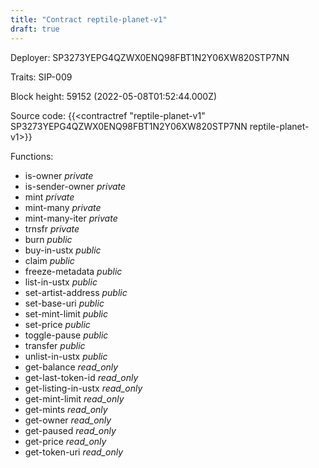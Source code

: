 ```yaml
---
title: "Contract reptile-planet-v1"
draft: true
---
```

Deployer: SP3273YEPG4QZWX0ENQ98FBT1N2Y06XW820STP7NN

Traits:
SIP-009 



Block height: 59152 (2022-05-08T01:52:44.000Z)

Source code: {{<contractref "reptile-planet-v1" SP3273YEPG4QZWX0ENQ98FBT1N2Y06XW820STP7NN reptile-planet-v1>}}

Functions:

* is-owner _private_
* is-sender-owner _private_
* mint _private_
* mint-many _private_
* mint-many-iter _private_
* trnsfr _private_
* burn _public_
* buy-in-ustx _public_
* claim _public_
* freeze-metadata _public_
* list-in-ustx _public_
* set-artist-address _public_
* set-base-uri _public_
* set-mint-limit _public_
* set-price _public_
* toggle-pause _public_
* transfer _public_
* unlist-in-ustx _public_
* get-balance _read_only_
* get-last-token-id _read_only_
* get-listing-in-ustx _read_only_
* get-mint-limit _read_only_
* get-mints _read_only_
* get-owner _read_only_
* get-paused _read_only_
* get-price _read_only_
* get-token-uri _read_only_
